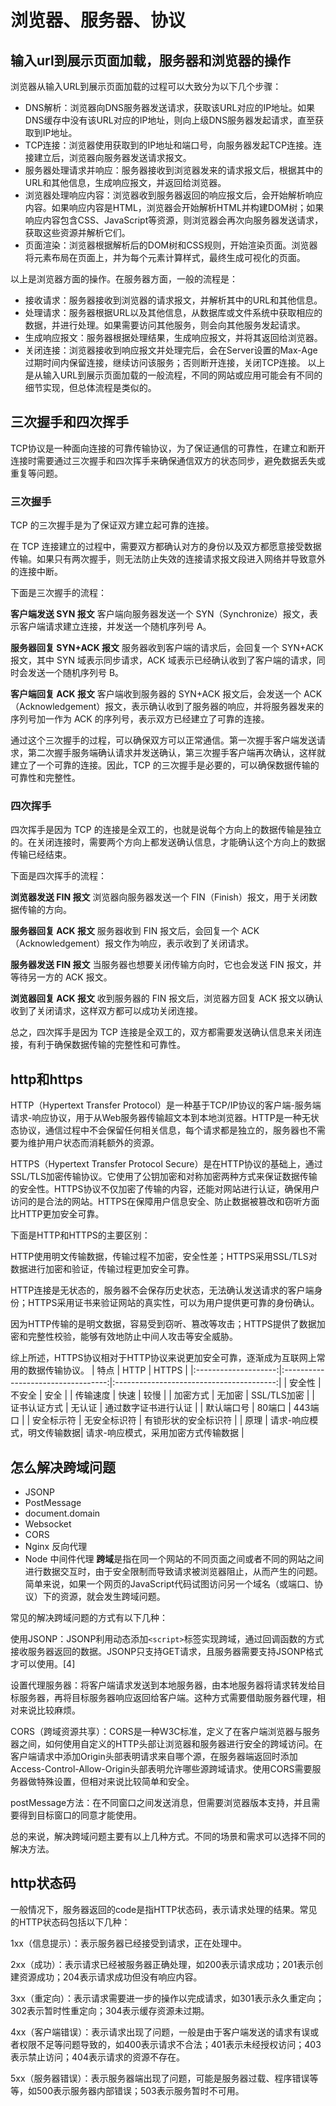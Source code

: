
# 浏览器、服务器、协议
## 输入url到展示页面加载，服务器和浏览器的操作
浏览器从输入URL到展示页面加载的过程可以大致分为以下几个步骤：
- DNS解析：浏览器向DNS服务器发送请求，获取该URL对应的IP地址。如果DNS缓存中没有该URL对应的IP地址，则向上级DNS服务器发起请求，直至获取到IP地址。
- TCP连接：浏览器使用获取到的IP地址和端口号，向服务器发起TCP连接。连接建立后，浏览器向服务器发送请求报文。
- 服务器处理请求并响应：服务器接收到浏览器发来的请求报文后，根据其中的URL和其他信息，生成响应报文，并返回给浏览器。
- 浏览器处理响应内容：浏览器收到服务器返回的响应报文后，会开始解析响应内容。如果响应内容是HTML，浏览器会开始解析HTML并构建DOM树；如果响应内容包含CSS、JavaScript等资源，则浏览器会再次向服务器发送请求，获取这些资源并解析它们。
- 页面渲染：浏览器根据解析后的DOM树和CSS规则，开始渲染页面。浏览器将元素布局在页面上，并为每个元素计算样式，最终生成可视化的页面。

以上是浏览器方面的操作。在服务器方面，一般的流程是：
- 接收请求：服务器接收到浏览器的请求报文，并解析其中的URL和其他信息。
- 处理请求：服务器根据URL以及其他信息，从数据库或文件系统中获取相应的数据，并进行处理。如果需要访问其他服务，则会向其他服务发起请求。
- 生成响应报文：服务器根据处理结果，生成响应报文，并将其返回给浏览器。
- 关闭连接：浏览器接收到响应报文并处理完后，会在Server设置的Max-Age过期时间内保留连接，继续访问该服务；否则断开连接，关闭TCP连接。
以上是从输入URL到展示页面加载的一般流程，不同的网站或应用可能会有不同的细节实现，但总体流程是类似的。
## 三次握手和四次挥手
TCP协议是一种面向连接的可靠传输协议，为了保证通信的可靠性，在建立和断开连接时需要通过三次握手和四次挥手来确保通信双方的状态同步，避免数据丢失或重复等问题。
### 三次握手
TCP 的三次握手是为了保证双方建立起可靠的连接。

在 TCP 连接建立的过程中，需要双方都确认对方的身份以及双方都愿意接受数据传输。如果只有两次握手，则无法防止失效的连接请求报文段进入网络并导致意外的连接中断。

下面是三次握手的流程：

**客户端发送 SYN 报文**
客户端向服务器发送一个 SYN（Synchronize）报文，表示客户端请求建立连接，并发送一个随机序列号 A。

**服务器回复 SYN+ACK 报文**
服务器收到客户端的请求后，会回复一个 SYN+ACK 报文，其中 SYN 域表示同步请求，ACK 域表示已经确认收到了客户端的请求，同时会发送一个随机序列号 B。

**客户端回复 ACK 报文**
客户端收到服务器的 SYN+ACK 报文后，会发送一个 ACK（Acknowledgement）报文，表示确认收到了服务器的响应，并将服务器发来的序列号加一作为 ACK 的序列号，表示双方已经建立了可靠的连接。

通过这个三次握手的过程，可以确保双方可以正常通信。第一次握手客户端发送请求，第二次握手服务端确认请求并发送确认，第三次握手客户端再次确认，这样就建立了一个可靠的连接。因此，TCP 的三次握手是必要的，可以确保数据传输的可靠性和完整性。
### 四次挥手
四次挥手是因为 TCP 的连接是全双工的，也就是说每个方向上的数据传输是独立的。在关闭连接时，需要两个方向上都发送确认信息，才能确认这个方向上的数据传输已经结束。

下面是四次挥手的流程：

**浏览器发送 FIN 报文**
浏览器向服务器发送一个 FIN（Finish）报文，用于关闭数据传输的方向。

**服务器回复 ACK 报文**
服务器收到 FIN 报文后，会回复一个 ACK（Acknowledgement）报文作为响应，表示收到了关闭请求。

**服务器发送 FIN 报文**
当服务器也想要关闭传输方向时，它也会发送 FIN 报文，并等待另一方的 ACK 报文。

**浏览器回复 ACK 报文**
收到服务器的 FIN 报文后，浏览器方回复 ACK 报文以确认收到了关闭请求，这样双方都可以成功关闭连接。

总之，四次挥手是因为 TCP 连接是全双工的，双方都需要发送确认信息来关闭连接，有利于确保数据传输的完整性和可靠性。

## http和https
HTTP（Hypertext Transfer Protocol）是一种基于TCP/IP协议的客户端-服务端请求-响应协议，用于从Web服务器传输超文本到本地浏览器。HTTP是一种无状态协议，通信过程中不会保留任何相关信息，每个请求都是独立的，服务器也不需要为维护用户状态而消耗额外的资源。

HTTPS（Hypertext Transfer Protocol Secure）是在HTTP协议的基础上，通过SSL/TLS加密传输协议。它使用了公钥加密和对称加密两种方式来保证数据传输的安全性。HTTPS协议不仅加密了传输的内容，还能对网站进行认证，确保用户访问的是合法的网站。HTTPS在保障用户信息安全、防止数据被篡改和窃听方面比HTTP更加安全可靠。

下面是HTTP和HTTPS的主要区别：

HTTP使用明文传输数据，传输过程不加密，安全性差；HTTPS采用SSL/TLS对数据进行加密和验证，传输过程更加安全可靠。

HTTP连接是无状态的，服务器不会保存历史状态，无法确认发送请求的客户端身份；HTTPS采用证书来验证网站的真实性，可以为用户提供更可靠的身份确认。

因为HTTP传输的是明文数据，容易受到窃听、篡改等攻击；HTTPS提供了数据加密和完整性校验，能够有效地防止中间人攻击等安全威胁。

综上所述，HTTPS协议相对于HTTP协议来说更加安全可靠，逐渐成为互联网上常用的数据传输协议。
|         特点          |               HTTP                |                  HTTPS                   |
|:--------------------:|:----------------------------------:|:----------------------------------------:|
|          安全性        |            不安全                 |                     安全                 |
|         传输速度      |           快速                   |                   较慢                   |
|         加密方式      |             无加密               | SSL/TLS加密                              |
|      证书认证方式    |              无认证              | 通过数字证书进行认证                    |
|    默认端口号        |              80端口             |               443端口                    |
|       安全标示符     |              无安全标识符        |        有锁形状的安全标识符             |
|        原理           | 请求-响应模式，明文传输数据| 请求-响应模式，采用加密方式传输数据   |
## 怎么解决跨域问题
* JSONP
* PostMessage
* document.domain
* Websocket
* CORS
* Nginx 反向代理
* Node 中间件代理
**跨域**是指在同一个网站的不同页面之间或者不同的网站之间进行数据交互时，由于安全限制而导致请求被浏览器阻止，从而产生的问题。简单来说，如果一个网页的JavaScript代码试图访问另一个域名（或端口、协议）下的资源，就会发生跨域问题。

常见的解决跨域问题的方式有以下几种：

使用JSONP：JSONP利用动态添加`<script>`标签实现跨域，通过回调函数的方式接收服务器返回的数据。JSONP只支持GET请求，且服务器需要支持JSONP格式才可以使用。[4]

设置代理服务器：将客户端请求发送到本地服务器，由本地服务器将请求转发给目标服务器，再将目标服务器响应返回给客户端。这种方式需要借助服务器代理，相对来说比较麻烦。

CORS（跨域资源共享）：CORS是一种W3C标准，定义了在客户端浏览器与服务器之间，如何使用自定义的HTTP头部让浏览器和服务器进行安全的跨域访问。在客户端请求中添加Origin头部表明请求来自哪个源，在服务器端返回时添加Access-Control-Allow-Origin头部表明允许哪些源跨域请求。使用CORS需要服务器做特殊设置，但相对来说比较简单和安全。

postMessage方法：在不同窗口之间发送消息，但需要浏览器版本支持，并且需要得到目标窗口的同意才能使用。

总的来说，解决跨域问题主要有以上几种方式。不同的场景和需求可以选择不同的解决方法。
## http状态码
一般情况下，服务器返回的code是指HTTP状态码，表示请求处理的结果。常见的HTTP状态码包括以下几种：

1xx（信息提示）：表示服务器已经接受到请求，正在处理中。

2xx（成功）：表示请求已经被服务器正确处理，如200表示请求成功；201表示创建资源成功；204表示请求成功但没有响应内容。

3xx（重定向）：表示请求需要进一步的操作以完成请求，如301表示永久重定向；302表示暂时性重定向；304表示缓存资源未过期。

4xx（客户端错误）：表示请求出现了问题，一般是由于客户端发送的请求有误或者权限不足等问题导致的，如400表示请求不合法；401表示未经授权访问；403表示禁止访问；404表示请求的资源不存在。

5xx（服务器错误）：表示服务器端出现了问题，可能是服务器过载、程序错误等等，如500表示服务器内部错误；503表示服务暂时不可用。